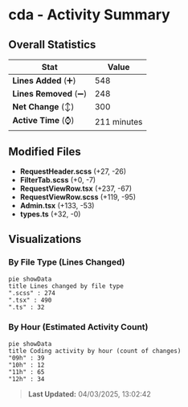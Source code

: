 # cda - Activity Summary 

## Overall Statistics

| Stat                   | Value                                                             |
| ---------------------- | ----------------------------------------------------------------- |
| **Lines Added** (➕)   | 548                                          |
| **Lines Removed** (➖) | 248                                        |
| **Net Change** (↕)    | 300                |
| **Active Time** (⌚)   | 211 minutes |


## Modified Files
- **RequestHeader.scss** (+27, -26)
- **FilterTab.scss** (+0, -7)
- **RequestViewRow.tsx** (+237, -67)
- **RequestViewRow.scss** (+119, -95)
- **Admin.tsx** (+133, -53)
- **types.ts** (+32, -0)

## Visualizations

### By File Type (Lines Changed)

```mermaid
pie showData
title Lines changed by file type
".scss" : 274
".tsx" : 490
".ts" : 32
```

### By Hour (Estimated Activity Count)

```mermaid
pie showData
title Coding activity by hour (count of changes)
"09h" : 39
"10h" : 12
"11h" : 65
"12h" : 34
```


> **Last Updated:** 04/03/2025, 13:02:42